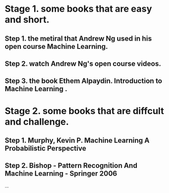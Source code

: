 # Stage 1.  some books that are easy and short. 
## Step 1. the metiral that Andrew Ng used in his open course Machine Learning.
## Step 2. watch Andrew Ng's open course videos.
## Step 3. the book Ethem Alpaydin. Introduction to Machine Learning .  
  
# Stage 2. some books that are diffcult and challenge.
## Step 1. Murphy, Kevin P. Machine Learning A Probabilistic Perspective
## Step 2. Bishop - Pattern Recognition And Machine Learning - Springer 2006  
...
